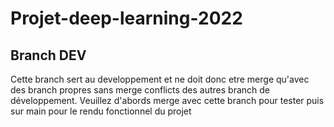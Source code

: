 # Projet-deep-learning-2022
## Branch DEV
  Cette branch sert au developpement et ne doit donc etre merge qu'avec des branch propres sans merge conflicts des autres branch de développement.
  Veuillez d'abords merge avec cette branch pour tester puis sur main pour le rendu fonctionnel du projet
